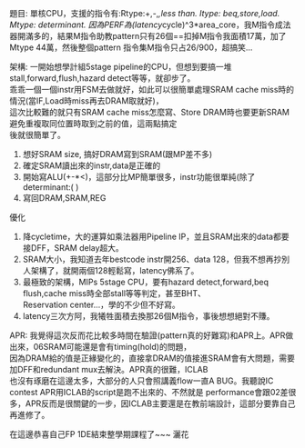 題目: 單核CPU，支援的指令有:Rtype:+,-,*,less than. Itype: beq,store,load. Mtype: determinant. 因為PERF為(latency*cycle)^3*area_core，我M指令成法器開滿多的，結果M指令助教pattern只有26個==扣掉M指令我面積17萬，加了Mtype 44萬，然後整個pattern 指令集M指令只占26/900，超搞笑...

架構: 一開始想學計組5stage pipeline的CPU，但想到要搞一堆stall,forward,flush,hazard detect等等，就卻步了。    
乖乖一個一個instr用FSM去做就好，如此可以很簡單處理SRAM cache miss時的情況(當IF,Load時miss再去DRAM取就好)，    
這次比較難的就只有SRAM cache miss怎麼寫、Store DRAM時也要更新SRAM避免重複取同位置時取到之前的值，這兩點搞定    
後就很簡單了。
1.  想好SRAM size, 搞好DRAM寫到SRAM(跟MP差不多)
2.  確定SRAM讀出來的instr,data是正確的
3.  開始寫ALU(+-*<)，這部分比MP簡單很多，instr功能很單純(除了determinant:( )
4.  寫回DRAM,SRAM,REG

優化
1. 降cycletime，大的運算如乘法器用Pipeline IP，並且SRAM出來的data都要接DFF，SRAM delay超大。    
2. SRAM大小，我知道去年bestcode instr開256、data 128，但我不想再抄別人架構了，就開兩個128輕鬆寫，latency佛系了。
3. 最極致的架構，MIPs 5stage CPU，要有hazard detect,forward,beq flush,cache miss時全部stall等等判定，甚至BHT、    
   Reservation center...，學的不少但不好寫。
4. latency三次方阿，我犧牲面積去換那26個M指令，事後想想絕對不賺。

APR: 我覺得這次反而花比較多時間在驗證(pattern真的好難寫)和APR上。APR做出來，06SRAM可能還是會有timing(hold)的問題，    
因為DRAM給的值是正緣變化的，直接拿DRAM的值接進SRAM會有大問題，需要加DFF和redundant mux去解決。APR真的很難，ICLAB    
也沒有琢磨在這邊太多，大部分的人只會照講義flow一直A BUG。我聽說IC contest APR用ICLAB的script是跑不出來的、不然就是
performance會跟02差很多，APR反而是很關鍵的一步，因ICLAB主要還是在教前端設計，這部分要靠自己再進修了。    

在這邊恭喜自己FP 1DE結束整學期課程了~~~ 灑花

